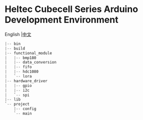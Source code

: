 # Heltec Cubecell Series Arduino Development Environment
English |[中文](./README_ZH.md)
```c
|-- bin
|-- build
|-- functional_module
|   |-- bmp180
|   |-- data_conversion
|   |-- fifo
|   |-- hdc1080
|   `-- lora
|-- hardware_driver
|   |-- gpio
|   |-- i2c
|   `-- spi
|-- lib
`-- project
    |-- config
    `-- main
```